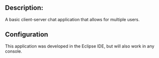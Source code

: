 ## Description:
A basic client-server chat application that allows for multiple users.

## Configuration
This application was developed in the Eclipse IDE, but will also work in any console.
